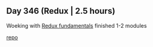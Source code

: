 ## Day 346 (Redux | 2.5 hours)

Woeking with [Redux fundamentals](https://frontendmasters.com/courses/redux-fundamentals/)
finished 1-2 modules

[repo](https://github.com/alexvyber/redux-fundamentals-fm.git)

